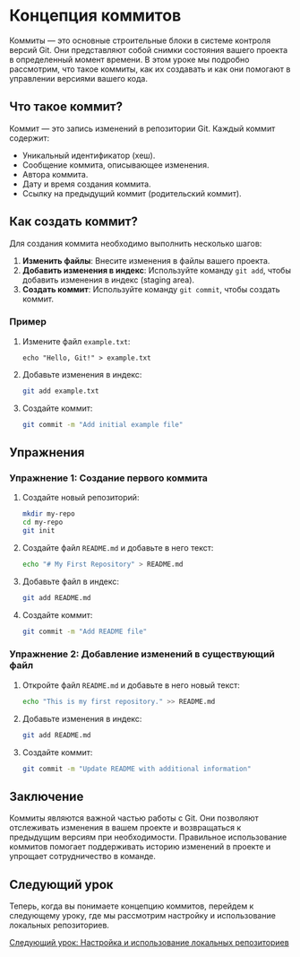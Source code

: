 # Концепция коммитов

Коммиты — это основные строительные блоки в системе контроля версий Git. Они представляют собой снимки состояния вашего проекта в определенный момент времени. В этом уроке мы подробно рассмотрим, что такое коммиты, как их создавать и как они помогают в управлении версиями вашего кода.

## Что такое коммит?

Коммит — это запись изменений в репозитории Git. Каждый коммит содержит:
- Уникальный идентификатор (хеш).
- Сообщение коммита, описывающее изменения.
- Автора коммита.
- Дату и время создания коммита.
- Ссылку на предыдущий коммит (родительский коммит).

## Как создать коммит?

Для создания коммита необходимо выполнить несколько шагов:

1. **Изменить файлы**: Внесите изменения в файлы вашего проекта.
2. **Добавить изменения в индекс**: Используйте команду `git add`, чтобы добавить изменения в индекс (staging area).
3. **Создать коммит**: Используйте команду `git commit`, чтобы создать коммит.

### Пример

1. Измените файл `example.txt`:
    ```
    echo "Hello, Git!" > example.txt
    ```

2. Добавьте изменения в индекс:
    ```bash
    git add example.txt
    ```

3. Создайте коммит:
    ```bash
    git commit -m "Add initial example file"
    ```

## Упражнения

### Упражнение 1: Создание первого коммита

1. Создайте новый репозиторий:
    ```bash
    mkdir my-repo
    cd my-repo
    git init
    ```

2. Создайте файл `README.md` и добавьте в него текст:
    ```bash
    echo "# My First Repository" > README.md
    ```

3. Добавьте файл в индекс:
    ```bash
    git add README.md
    ```

4. Создайте коммит:
    ```bash
    git commit -m "Add README file"
    ```

### Упражнение 2: Добавление изменений в существующий файл

1. Откройте файл `README.md` и добавьте в него новый текст:
    ```bash
    echo "This is my first repository." >> README.md
    ```

2. Добавьте изменения в индекс:
    ```bash
    git add README.md
    ```

3. Создайте коммит:
    ```bash
    git commit -m "Update README with additional information"
    ```

## Заключение

Коммиты являются важной частью работы с Git. Они позволяют отслеживать изменения в вашем проекте и возвращаться к предыдущим версиям при необходимости. Правильное использование коммитов помогает поддерживать историю изменений в проекте и упрощает сотрудничество в команде.

## Следующий урок

Теперь, когда вы понимаете концепцию коммитов, перейдем к следующему уроку, где мы рассмотрим настройку и использование локальных репозиториев.

[Следующий урок: Настройка и использование локальных репозиториев](05-local-repositories.md)
